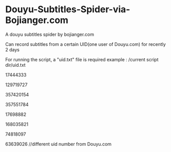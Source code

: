 # Douyu-Subtitles-Spider-via-Bojianger.com
A douyu subtitles spider by bojianger.com

Can record subtitles from a certain UID(one user of Douyu.com) for recently 2 days

For running the script, a "uid.txt" file is required
example :
/current script dir/uid.txt

17444333

129719727

357420154

357551784

17698882

168035821

74818097

63639026          //different uid number from Douyu.com
